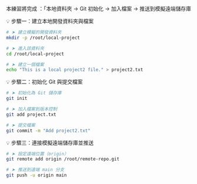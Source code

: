 本練習將完成 ：「本地資料夾 → Git 初始化 → 加入檔案 → 推送到模擬遠端儲存庫

💡 步驟一：建立本地開發資料夾與檔案

```bash
# ➤ 建立模擬的開發資料夾
mkdir -p /root/local-project

# ➤ 進入該資料夾
cd /root/local-project

# ➤ 建立一個檔案
echo "This is a local project2 file." > project2.txt
```

💡 步驟二：初始化 Git 與提交檔案

```bash
# ➤ 初始化為 Git 儲存庫
git init

# ➤ 加入檔案到版本控制
git add project.txt

# ➤ 提交檔案
git commit -m "Add project2.txt"
```

💡 步驟三：連接模擬遠端儲存庫並推送

```bash
# ➤ 設定遠端位置（origin）
git remote add origin /root/remote-repo.git

# ➤ 推送到遠端 main 分支
git push -u origin main
```
